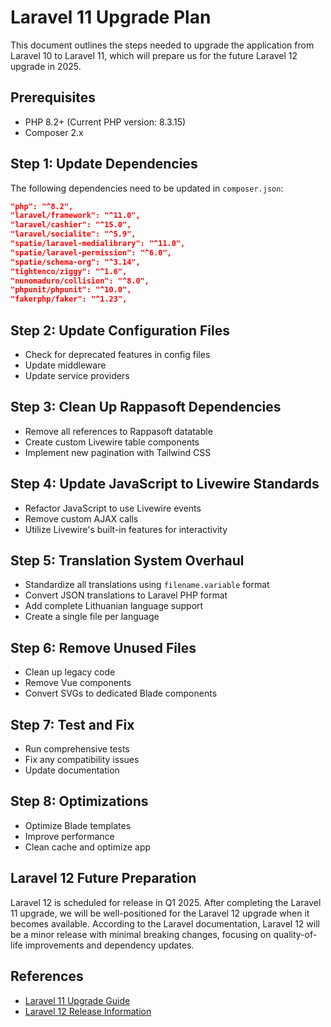# Laravel 11 Upgrade Plan

This document outlines the steps needed to upgrade the application from Laravel 10 to Laravel 11, which will prepare us for the future Laravel 12 upgrade in 2025.

## Prerequisites

- PHP 8.2+ (Current PHP version: 8.3.15)
- Composer 2.x

## Step 1: Update Dependencies

The following dependencies need to be updated in `composer.json`:

```json
"php": "^8.2",
"laravel/framework": "^11.0",
"laravel/cashier": "^15.0",
"laravel/socialite": "^5.9",
"spatie/laravel-medialibrary": "^11.0",
"spatie/laravel-permission": "^6.0",
"spatie/schema-org": "^3.14",
"tightenco/ziggy": "^1.6",
"nunomaduro/collision": "^8.0",
"phpunit/phpunit": "^10.0",
"fakerphp/faker": "^1.23",
```

## Step 2: Update Configuration Files

- Check for deprecated features in config files
- Update middleware
- Update service providers

## Step 3: Clean Up Rappasoft Dependencies

- Remove all references to Rappasoft datatable
- Create custom Livewire table components
- Implement new pagination with Tailwind CSS

## Step 4: Update JavaScript to Livewire Standards

- Refactor JavaScript to use Livewire events
- Remove custom AJAX calls
- Utilize Livewire's built-in features for interactivity

## Step 5: Translation System Overhaul

- Standardize all translations using `filename.variable` format
- Convert JSON translations to Laravel PHP format
- Add complete Lithuanian language support
- Create a single file per language

## Step 6: Remove Unused Files

- Clean up legacy code
- Remove Vue components
- Convert SVGs to dedicated Blade components

## Step 7: Test and Fix

- Run comprehensive tests
- Fix any compatibility issues
- Update documentation

## Step 8: Optimizations

- Optimize Blade templates
- Improve performance
- Clean cache and optimize app

## Laravel 12 Future Preparation

Laravel 12 is scheduled for release in Q1 2025. After completing the Laravel 11 upgrade, we will be well-positioned for the Laravel 12 upgrade when it becomes available. According to the Laravel documentation, Laravel 12 will be a minor release with minimal breaking changes, focusing on quality-of-life improvements and dependency updates.

## References

- [Laravel 11 Upgrade Guide](https://laravel.com/docs/11.x/upgrade)
- [Laravel 12 Release Information](https://laravel.com/docs/releases) 